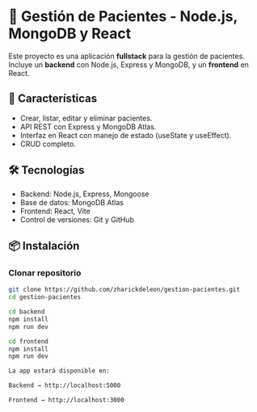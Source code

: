 # 🏥 Gestión de Pacientes - Node.js, MongoDB y React

Este proyecto es una aplicación **fullstack** para la gestión de pacientes.  
Incluye un **backend** con Node.js, Express y MongoDB, y un **frontend** en React.

## 🚀 Características
- Crear, listar, editar y eliminar pacientes.
- API REST con Express y MongoDB Atlas.
- Interfaz en React con manejo de estado (useState y useEffect).
- CRUD completo.

## 🛠 Tecnologías
- Backend: Node.js, Express, Mongoose
- Base de datos: MongoDB Atlas
- Frontend: React, Vite
- Control de versiones: Git y GitHub

## 📦 Instalación

### Clonar repositorio
```bash
git clone https://github.com/zharickdeleon/gestion-pacientes.git
cd gestion-pacientes

cd backend
npm install
npm run dev

cd frontend
npm install
npm run dev

La app estará disponible en:

Backend → http://localhost:5000

Frontend → http://localhost:3000

